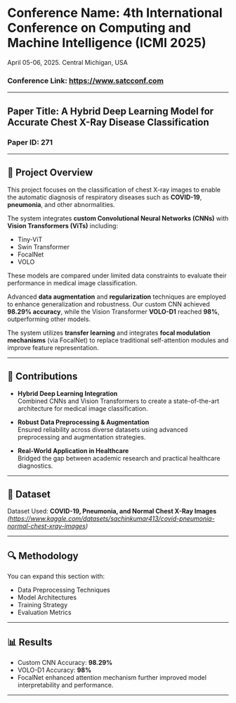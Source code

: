 # Conference Name: 4th International Conference on Computing and Machine Intelligence (ICMI 2025)
April 05-06, 2025. Central Michigan, USA 

### Conference Link: https://www.satcconf.com

---

## Paper Title: A Hybrid Deep Learning Model for Accurate Chest X-Ray Disease Classification

### Paper ID: 271

---

## 🧠 Project Overview

This project focuses on the classification of chest X-ray images to enable the automatic diagnosis of respiratory diseases such as **COVID-19**, **pneumonia**, and other abnormalities. 

The system integrates **custom Convolutional Neural Networks (CNNs)** with **Vision Transformers (ViTs)** including:
- Tiny-ViT
- Swin Transformer
- FocalNet
- VOLO

These models are compared under limited data constraints to evaluate their performance in medical image classification.

Advanced **data augmentation** and **regularization** techniques are employed to enhance generalization and robustness. Our custom CNN achieved **98.29% accuracy**, while the Vision Transformer **VOLO-D1** reached **98%**, outperforming other models.

The system utilizes **transfer learning** and integrates **focal modulation mechanisms** (via FocalNet) to replace traditional self-attention modules and improve feature representation.

---

## 🚀 Contributions

- **Hybrid Deep Learning Integration**  
  Combined CNNs and Vision Transformers to create a state-of-the-art architecture for medical image classification.

- **Robust Data Preprocessing & Augmentation**  
  Ensured reliability across diverse datasets using advanced preprocessing and augmentation strategies.

- **Real-World Application in Healthcare**  
  Bridged the gap between academic research and practical healthcare diagnostics.

---

## 📁 Dataset

Dataset Used: **COVID-19, Pneumonia, and Normal Chest X-Ray Images**  
*(https://www.kaggle.com/datasets/sachinkumar413/covid-pneumonia-normal-chest-xray-images)*

---

## 🔍 Methodology

You can expand this section with:
- Data Preprocessing Techniques
- Model Architectures
- Training Strategy
- Evaluation Metrics

---

## 📊 Results

- Custom CNN Accuracy: **98.29%**
- VOLO-D1 Accuracy: **98%**
- FocalNet enhanced attention mechanism further improved model interpretability and performance.

---


